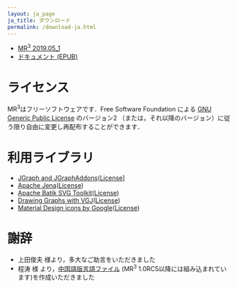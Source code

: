 ```yaml
---
layout: ja_page
ja_title: ダウンロード
permalink: /download-ja.html
---
```


* <a href="https://github.com/mr-3/MR3/releases">MR<sup>3</sup> 2019.05_1</a>
* [ドキュメント (EPUB)](http://readthedocs.org/projects/mrcube-ja/downloads/epub/latest/)

# ライセンス
MR<sup>3</sup>はフリーソフトウェアです．Free Software Foundation による [GNU Generic Public License](http://www.gnu.org/copyleft/gpl.html) のバージョン2 （または，それ以降のバージョン）に従う限り自由に変更し再配布することができます．

# 利用ライブラリ
* [JGraph and JGraphAddons](http://www.jgraph.com/)([License](https://github.com/jgraph/legacy-jgraph5/blob/master/LICENSE)]
* [Apache Jena](https://jena.apache.org/)([License](http://www.apache.org/licenses/LICENSE-2.0))
* [Apache Batik SVG Toolkit](https://xmlgraphics.apache.org/batik/)([License](https://xmlgraphics.apache.org/batik/license.html))
* [Drawing Graphs with VGJ](http://www.eng.auburn.edu/department/cse/research/graph_drawing/graph_drawing.html)([License](http://www.eng.auburn.edu/department/cse/research/graph_drawing/COPYING))
* [Material Design icons by Google](https://github.com/google/material-design-icons)([License](https://www.apache.org/licenses/LICENSE-2.0.txt))

# 謝辞
* 上田俊夫 様より，多大なご助言をいただきました
* 程涛 様 より，[中国語版言語ファイル](https://github.com/mr-3/MR3/blob/master/src/main/java/net/sourceforge/mr3/resources/MR3_zh.properties) (MR<sup>3</sup> 1.0RC5以降には組み込まれています)を作成いただきました
